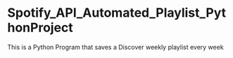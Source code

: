 # Spotify_API_Automated_Playlist_PythonProject
This is a Python Program that saves a Discover weekly playlist every week
